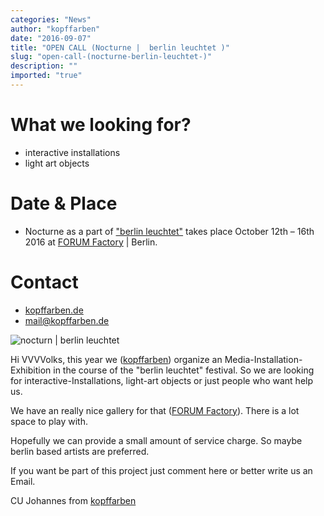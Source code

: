 ```yaml
---
categories: "News"
author: "kopffarben"
date: "2016-09-07"
title: "OPEN CALL (Nocturne |  berlin leuchtet )"
slug: "open-call-(nocturne-berlin-leuchtet-)"
description: ""
imported: "true"
---
```



#  What we looking for?
* interactive installations
* light art objects

#  Date & Place
* Nocturne as a part of ["berlin leuchtet"](http://berlin-leuchtet.com/) takes place October 12th – 16th 2016 at [FORUM Factory](http://www.forum-factory.de/) | Berlin.

# Contact
* [kopffarben.de](http://kopffarben.de)
* [mail@kopffarben.de](mailto:mail@kopffarben.de)

![nocturn | berlin leuchtet](NOCTURNE.jpg) 

Hi VVVVolks,
this year we ([kopffarben](http://kopffarben.de)) organize an Media-Installation-Exhibition in the course of the "berlin leuchtet" festival. So we are looking for interactive-Installations, light-art objects or just people who want help us. 

We have an really nice gallery for that ([FORUM Factory](http://www.forum-factory.de/)). There is a lot space to play with.

Hopefully we can provide a small amount of service charge. 
So maybe berlin based artists are preferred.

If you want be part of this project just comment here or better write us an Email.

CU Johannes from [kopffarben](http://kopffarben.de)

